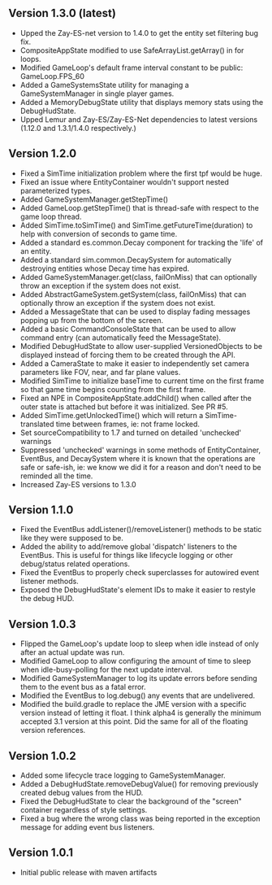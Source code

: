 Version 1.3.0 (latest)
--------------
* Upped the Zay-ES-net version to 1.4.0 to get the entity set filtering
    bug fix.
* CompositeAppState modified to use SafeArrayList.getArray() in for loops.
* Modified GameLoop's default frame interval constant to be public: GameLoop.FPS_60
* Added a GameSystemsState utility for managing a GameSystemManager in
    single player games.    
* Added a MemoryDebugState utility that displays memory stats using the DebugHudState.
* Upped Lemur and Zay-ES/Zay-ES-Net dependencies to latest versions (1.12.0 and 1.3.1/1.4.0 respectively.)


Version 1.2.0 
--------------
* Fixed a SimTime initialization problem where the first tpf would be
    huge.
* Fixed an issue where EntityContainer wouldn't support nested parameterized
    types.
* Added GameSystemManager.getStepTime()
* Added GameLoop.getStepTime() that is thread-safe with respect to the game loop
    thread.
* Added SimTime.toSimTime() and SimTime.getFutureTime(duration) to help with
    conversion of seconds to game time.
* Added a standard es.common.Decay component for tracking the 'life' of an
    entity.
* Added a standard sim.common.DecaySystem for automatically destroying entities
    whose Decay time has expired.
* Added GameSystemManager.get(class, failOnMiss) that can optionally throw an
    exception if the system does not exist.    
* Added AbstractGameSystem.getSystem(class, failOnMiss) that can optionally
    throw an exception if the system does not exist.
* Added a MessageState that can be used to display fading messages popping up from
    the bottom of the screen.
* Added a basic CommandConsoleState that can be used to allow command entry (can
    automatically feed the MessageState).
* Modified DebugHudState to allow user-supplied VersionedObjects to be displayed
    instead of forcing them to be created through the API.    
* Added a CameraState to make it easier to independently set camera parameters like
    FOV, near, and far plane values.
* Modified SimTime to initialize baseTime to current time on the first frame so
    that game time begins counting from the first frame.
* Fixed an NPE in CompositeAppState.addChild() when called after the outer state is
    attached but before it was initialized.  See PR #5.
* Added SimTime.getUnlockedTime() which will return a SimTime-translated time
    between frames, ie: not frame locked.    
* Set sourceCompatibility to 1.7 and turned on detailed 'unchecked' warnings
* Suppressed 'unchecked' warnings in some methods of EntityContainer, EventBus,
    and DecaySystem where it is known that the operations are safe or safe-ish,
    ie: we know we did it for a reason and don't need to be reminded all the time.
* Increased Zay-ES versions to 1.3.0
        

Version 1.1.0
--------------
* Fixed the EventBus addListener()/removeListener() methods to be static
    like they were supposed to be.
* Added the ability to add/remove global 'dispatch' listeners to the
    EventBus.  This is useful for things like lifecycle logging or
    other debug/status related operations.
* Fixed the EventBus to properly check superclasses for autowired 
    event listener methods.
* Exposed the DebugHudState's element IDs to make it easier to restyle
    the debug HUD.


Version 1.0.3 
--------------
* Flipped the GameLoop's update loop to sleep when idle instead of
    only after an actual update was run.
* Modified GameLoop to allow configuring the amount of time to sleep
    when idle-busy-polling for the next update interval.
* Modified GameSystemManager to log its update errors before sending
    them to the event bus as a fatal error.
* Modified the EventBus to log.debug() any events that are undelivered.
* Modified the build.gradle to replace the JME version with a specific 
    version instead of letting it float.  I think alpha4 is generally
    the minimum accepted 3.1 version at this point. 
    Did the same for all of the floating version references.

Version 1.0.2
--------------
* Added some lifecycle trace logging to GameSystemManager.
* Added a DebugHudState.removeDebugValue() for removing previously created debug values
    from the HUD.
* Fixed the DebugHudState to clear the background of the "screen" container regardless
    of style settings.
* Fixed a bug where the wrong class was being reported in the exception message for
    adding event bus listeners.     


Version 1.0.1
--------------
* Initial public release with maven artifacts
